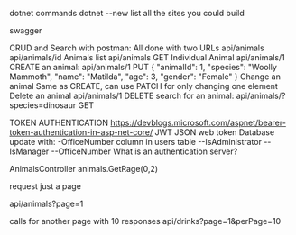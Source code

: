 dotnet commands 
dotnet --new list
all the sites you could build

swagger 

CRUD and Search with postman:
All done with two URLs
 api/animals
 api/animals/id
Animals list
 api/animals GET
Individual Animal
 api/animals/1
CREATE an animal:
 api/animals/1 PUT
 {
    "animalId": 1,
    "species": "Woolly Mammoth",
    "name": "Matilda",
    "age": 3,
    "gender": "Female"
 }
Change an animal
 Same as CREATE, can use PATCH for only changing one element
Delete an animal
 api/animals/1 DELETE
search for an animal: 
 api/animals/?species=dinosaur GET


TOKEN AUTHENTICATION 
https://devblogs.microsoft.com/aspnet/bearer-token-authentication-in-asp-net-core/
JWT JSON web token 
Database update with:
-OfficeNumber column in users table
--IsAdministrator
--IsManager
--OfficeNumber
What is an authentication server?


AnimalsController
 animals.GetRage(0,2)

request just a page

api/animals?page=1 

calls for another page with 10 responses
api/drinks?page=1&perPage=10 
